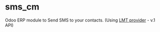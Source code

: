 # sms_cm
Odoo ERP module to Send SMS to your contacts.
(Using [LMT provider](https://lmtgroup.com/) - v.1 API)
